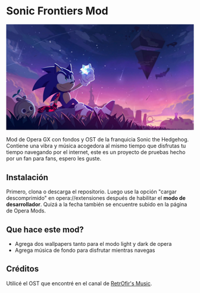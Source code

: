 # Sonic Frontiers Mod

![SonicImage](images/Sonic.jpg)

Mod de Opera GX con fondos y OST de la franquicia Sonic the Hedgehog. Contiene una vibra y música acogedora al mismo tiempo que disfrutas tu tiempo navegando por el internet, este es un proyecto de pruebas hecho por un fan para fans, espero les guste.


## Instalación

Primero, clona o descarga el repositorio. Luego use la opción "cargar descomprimido" en opera://extensiones después de habilitar el **modo de desarrollador**. Quizá a la fecha también se encuentre subido en la página de Opera Mods.


## Que hace este mod?

- Agrega dos wallpapers tanto para el modo light y dark de opera
- Agrega música de fondo para disfrutar mientras navegas

## Créditos

Utilicé el OST que encontré en el canal de [RetrOfir's Music](https://www.youtube.com/watch?v=3LBW2Wwjiz8).